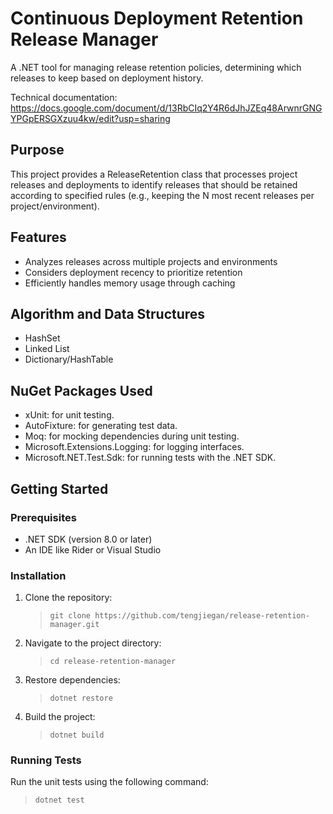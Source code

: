 # Continuous Deployment Retention Release Manager

A .NET tool for managing release retention policies, determining which releases to keep based on deployment history.

Technical documentation: https://docs.google.com/document/d/13RbCIq2Y4R6dJhJZEq48ArwnrGNGYPGpERSGXzuu4kw/edit?usp=sharing

## Purpose

This project provides a ReleaseRetention class that processes project releases and deployments to identify releases that should be retained according to specified rules (e.g., keeping the N most recent releases per project/environment).

## Features

- Analyzes releases across multiple projects and environments
- Considers deployment recency to prioritize retention
- Efficiently handles memory usage through caching

## Algorithm and Data Structures

- HashSet
- Linked List
- Dictionary/HashTable

## NuGet Packages Used

- xUnit: for unit testing.
- AutoFixture: for generating test data.
- Moq: for mocking dependencies during unit testing.
- Microsoft.Extensions.Logging: for logging interfaces.
- Microsoft.NET.Test.Sdk: for running tests with the .NET SDK.

## Getting Started

### Prerequisites

- .NET SDK (version 8.0 or later)
- An IDE like Rider or Visual Studio

### Installation

1. Clone the repository:

    >  `git clone https://github.com/tengjiegan/release-retention-manager.git`

2. Navigate to the project directory:

    >  `cd release-retention-manager`

3. Restore dependencies:

    >  `dotnet restore`

4. Build the project:

    >  `dotnet build`

### Running Tests

Run the unit tests using the following command:

> `dotnet test`

